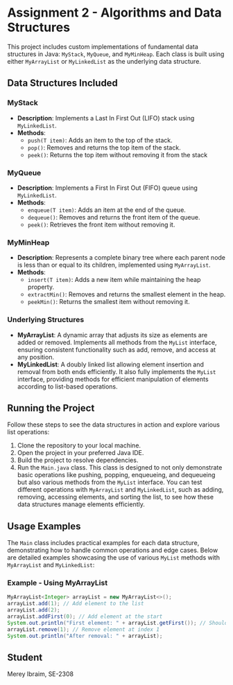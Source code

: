 # Assignment 2 - Algorithms and Data Structures

This project includes custom implementations of fundamental data structures in Java: `MyStack`, `MyQueue`, and `MyMinHeap`. Each class is built using either `MyArrayList` or `MyLinkedList` as the underlying data structure.

## Data Structures Included

### MyStack
- **Description**: Implements a Last In First Out (LIFO) stack using `MyLinkedList`.
- **Methods**:
  - `push(T item)`: Adds an item to the top of the stack.
  - `pop()`: Removes and returns the top item of the stack.
  - `peek()`: Returns the top item without removing it from the stack

### MyQueue
- **Description**: Implements a First In First Out (FIFO) queue using `MyLinkedList`.
- **Methods**:
  - `enqueue(T item)`: Adds an item at the end of the queue.
  - `dequeue()`: Removes and returns the front item of the queue.
  - `peek()`: Retrieves the front item without removing it.

### MyMinHeap
- **Description**: Represents a complete binary tree where each parent node is less than or equal to its children, implemented using `MyArrayList`.
- **Methods**:
  - `insert(T item)`: Adds a new item while maintaining the heap property.
  - `extractMin()`: Removes and returns the smallest element in the heap.
  - `peekMin()`: Returns the smallest item without removing it.
 
### Underlying Structures
- **MyArrayList**: A dynamic array that adjusts its size as elements are added or removed. Implements all methods from the `MyList` interface, ensuring consistent functionality such as add, remove, and access at any position.
- **MyLinkedList**: A doubly linked list allowing element insertion and removal from both ends efficiently. It also fully implements the `MyList` interface, providing methods for efficient manipulation of elements according to list-based operations.

## Running the Project
Follow these steps to see the data structures in action and explore various list operations:
1. Clone the repository to your local machine.
2. Open the project in your preferred Java IDE.
3. Build the project to resolve dependencies.
4. Run the `Main.java` class. This class is designed to not only demonstrate basic operations like pushing, popping, enqueueing, and dequeueing but also various methods from the `MyList` interface. You can test different operations with `MyArrayList` and `MyLinkedList`, such as adding, removing, accessing elements, and sorting the list, to see how these data structures manage elements efficiently.

## Usage Examples

The `Main` class includes practical examples for each data structure, demonstrating how to handle common operations and edge cases. Below are detailed examples showcasing the use of various `MyList` methods with `MyArrayList` and `MyLinkedList`:

### Example - Using MyArrayList
```java
MyArrayList<Integer> arrayList = new MyArrayList<>();
arrayList.add(1); // Add element to the list
arrayList.add(2);
arrayList.addFirst(0); // Add element at the start
System.out.println("First element: " + arrayList.getFirst()); // Should display 0
arrayList.remove(1); // Remove element at index 1
System.out.println("After removal: " + arrayList);
```

## Student

Merey Ibraim, SE-2308
